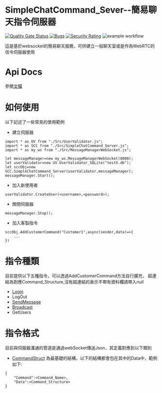 # SimpleChatCommand_Sever--簡易聊天指令伺服器
[![Quality Gate Status](https://sonarcloud.io/api/project_badges/measure?project=sa3214105_SimpleChatService&metric=alert_status)](https://sonarcloud.io/summary/new_code?id=sa3214105_SimpleChatService)
[![Bugs](https://sonarcloud.io/api/project_badges/measure?project=sa3214105_SimpleChatService&metric=bugs)](https://sonarcloud.io/summary/new_code?id=sa3214105_SimpleChatService)
[![Security Rating](https://sonarcloud.io/api/project_badges/measure?project=sa3214105_SimpleChatService&metric=security_rating)](https://sonarcloud.io/summary/new_code?id=sa3214105_SimpleChatService)
![example workflow](https://github.com/sa3214105/SimpleChatCommand_Server/actions/workflows/jest.yml/badge.svg)

這是基於websocket的簡易聊天服務，可供建立一般聊天室或是作為WebRTC的信令伺服器使用
# Api Docs
參閱[文檔](https://sa3214105.github.io/SimpleChatCommand_Server/)
# 如何使用
以下記述了一些常見的使用範例
+ 建立伺服器
``` 
import * as UV from "./Src/UserValidator.js";
import * as SCC from "./Src/SimpleChatCommand_Server.js";
import * as my_ws from "./Src/MessageManagerWebSocket.js";

let messageManager=new my_ws.MessageManagerWebSocket(8080);
let userValidator=new UV.UserValidator_SQLite("testX.db");
let sccObj=new SCC.SimpleChatCommand_Server(userValidator,messageManager);
messageManager.Start();
```
+ 加入新使用者
```
userValidator.CreateUser(<username>,<password>);
```
+ 關閉伺服器
```
messageManager.Stop();

```
+ 加入客製指令
```
sccObj.AddCustomerCommand("Customer1",async(sender,data)=>{
    ...
})
```
# 指令種類
目前提供以下五種指令，可以透過AddCustomerCommand方法自行擴充，
超連結為對應Command_Structure,沒有超連結的表示不帶有資料欄請帶入null
+ [Login](https://sa3214105.github.io/SimpleChatCommand_Server/LoginStruct.html)
+ LogOut
+ [SendMessage](https://sa3214105.github.io/SimpleChatCommand_Server/MessageStruct.html)
+ [Broadcast](https://sa3214105.github.io/SimpleChatCommand_Server/BroadcastStruct.html)
+ GetUsers
# 指令格式
目前與伺服器溝通的管道是通過webSocket傳送Json，其定義對應到以下類別
+ [CommandStruct](https://sa3214105.github.io/SimpleChatCommand_Server/CommandStruct.html)
為最基礎的結構，以下的結構都會包在其中的Data中，範例如下:
```
{
    "Command":<Command_Name>,
    "Data":<Command_Structure>
}
```
